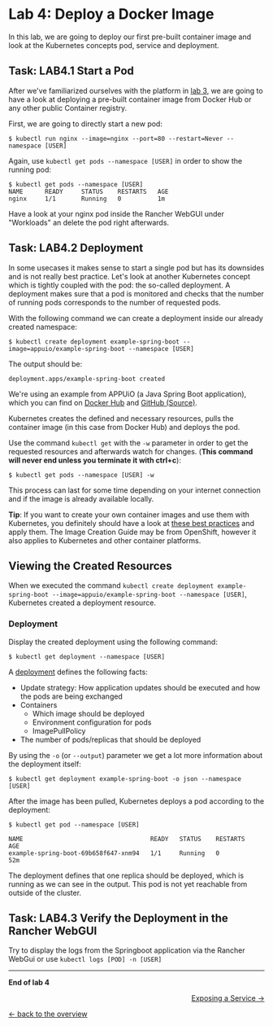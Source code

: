 # Lab 4: Deploy a Docker Image

In this lab, we are going to deploy our first pre-built container image and look at the Kubernetes concepts pod, service and deployment.


## Task: LAB4.1 Start a Pod

After we've familiarized ourselves with the platform in [lab 3](03_first_steps.md), we are going to have a look at deploying a pre-built container image from Docker Hub or any other public Container registry.


First, we are going to directly start a new pod:

```
$ kubectl run nginx --image=nginx --port=80 --restart=Never --namespace [USER]
```

Again, use `kubectl get pods --namespace [USER]` in order to show the running pod:
```
$ kubectl get pods --namespace [USER]
NAME      READY     STATUS    RESTARTS   AGE
nginx     1/1       Running   0          1m
```

Have a look at your nginx pod inside the Rancher WebGUI under "Workloads" an delete the pod right afterwards.

## Task: LAB4.2 Deployment

In some usecases it makes sense to start a single pod but has its downsides and is not really best practice. Let's look at another Kubernetes concept which is tightly coupled with the pod: the so-called deployment. A deployment makes sure that a pod is monitored and checks that the number of running pods corresponds to the number of requested pods.

With the following command we can create a deployment inside our already created namespace:


```
$ kubectl create deployment example-spring-boot --image=appuio/example-spring-boot --namespace [USER]
```

The output should be:
```
deployment.apps/example-spring-boot created
```

We're using an example from APPUiO (a Java Spring Boot application), which you can find on [Docker Hub](https://hub.docker.com/r/appuio/example-spring-boot/) and [GitHub (Source)](https://github.com/appuio/example-spring-boot-helloworld).

Kubernetes creates the defined and necessary resources, pulls the container image (in this case from Docker Hub) and deploys the pod.

Use the command `kubectl get` with the `-w` parameter in order to get the requested resources and afterwards watch for changes. (**This command will never end unless you terminate it with ctrl+c**):


```
$ kubectl get pods --namespace [USER] -w
```

This process can last for some time depending on your internet connection and if the image is already available locally.

**Tip**: If you want to create your own container images and use them with Kubernetes, you definitely should have a look at [these best practices](https://docs.openshift.com/container-platform/latest/creating_images/guidelines.html) and apply them. The Image Creation Guide may be from OpenShift, however it also applies to Kubernetes and other container platforms.


## Viewing the Created Resources

When we executed the command `kubectl create deployment example-spring-boot --image=appuio/example-spring-boot --namespace [USER]`, Kubernetes created a deployment resource.


### Deployment

Display the created deployment using the following command:

```
$ kubectl get deployment --namespace [USER]
```
A [deployment](https://kubernetes.io/docs/concepts/workloads/controllers/deployment/) defines the following facts:

- Update strategy: How application updates should be executed and how the pods are being exchanged
- Containers
  - Which image should be deployed
  - Environment configuration for pods
  - ImagePullPolicy
- The number of pods/replicas that should be deployed

By using the `-o` (or `--output`) parameter we get a lot more information about the deployment itself:
```
$ kubectl get deployment example-spring-boot -o json --namespace [USER]
```

After the image has been pulled, Kubernetes deploys a pod according to the deployment:

```
$ kubectl get pod --namespace [USER]
```

```
NAME                                   READY   STATUS    RESTARTS   AGE
example-spring-boot-69b658f647-xnm94   1/1     Running   0          52m
```

The deployment defines that one replica should be deployed, which is running as we can see in the output. This pod is not yet reachable from outside of the cluster.

## Task: LAB4.3 Verify the Deployment in the Rancher WebGUI

Try to display the logs from the Springboot application via the Rancher WebGui or use `kubectl logs [POD] -n [USER]`


---

**End of lab 4**

<p width="100px" align="right"><a href="05_expose_service.md">Exposing a Service →</a></p>

[← back to the overview](../README.md)

